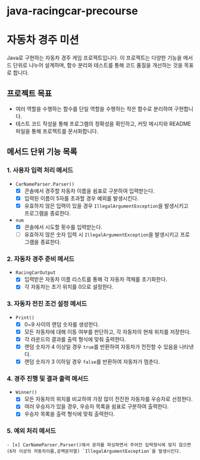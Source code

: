 # java-racingcar-precourse


# 자동차 경주 미션

Java로 구현하는 자동차 경주 게임 프로젝트입니다. 이 프로젝트는 다양한 기능을 메서드 단위로 나누어 설계하며, 함수 분리와 테스트를 통해 코드 품질을 개선하는 것을 목표로 합니다.

## 프로젝트 목표
- 여러 역할을 수행하는 함수를 단일 역할을 수행하는 작은 함수로 분리하여 구현합니다.
- 테스트 코드 작성을 통해 프로그램의 정확성을 확인하고, 커밋 메시지와 README 파일을 통해 프로젝트를 문서화합니다.

## 메서드 단위 기능 목록

### 1. 사용자 입력 처리 메서드
- `CarNameParser.Parser()`
    - [x] 콘솔에서 경주할 자동차 이름을 쉼표로 구분하여 입력받는다.
    - [x] 입력된 이름이 5자를 초과할 경우 예외를 발생시킨다.
    - [x] 유효하지 않은 입력이 있을 경우 `IllegalArgumentException`을 발생시키고 프로그램을 종료한다.

- `num`
    - [x] 콘솔에서 시도할 횟수를 입력받는다.
    - [ ] 유효하지 않은 숫자 입력 시 `IllegalArgumentException`을 발생시키고 프로그램을 종료한다.

### 2. 자동차 경주 준비 메서드
- `RacingCarOutput`
    - [x] 입력받은 자동차 이름 리스트를 통해 각 자동차 객체를 초기화한다.
    - [x] 각 자동차는 초기 위치를 0으로 설정한다.

### 3. 자동차 전진 조건 설정 메서드
- `Print()`
    - [x] 0~9 사이의 랜덤 숫자를 생성한다.
    - [x] 모든 자동차에 대해 이동 여부를 판단하고, 각 자동차의 현재 위치를 저장한다.
    - [x] 각 라운드의 결과를 출력 형식에 맞춰 출력한다.
    - [x] 랜덤 숫자가 4 이상일 경우 `true`를 반환하여 자동차가 전진할 수 있음을 나타낸다.
    - [x] 랜덤 숫자가 3 이하일 경우 `false`를 반환하여 자동차가 멈춘다.

### 4. 경주 진행 및 결과 출력 메서드
- `Winner()`
   - [x] 모든 자동차의 위치를 비교하여 가장 많이 전진한 자동차를 우승자로 선정한다.
   - [x] 여러 우승자가 있을 경우, 우승자 목록을 쉼표로 구분하여 출력한다.
   - [x] 우승자 목록을 출력 형식에 맞춰 출력한다.

### 5. 예외 처리 메서드
    - [x] CarNameParser.Parser()에서 문자를 파싱하면서 주어진 입력형식에 맞지 않으면(6자 이상의 자동차이름,공백문자열) `IllegalArgumentException`을 발생시킨다.
